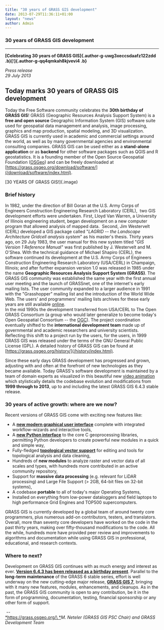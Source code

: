 ```yaml
---
title: "30 years of GRASS GIS development"
date: 2013-07-29T11:36:11+01:00
layout: "news"
author: Admin
---
```


### 30 years of GRASS GIS development

------------------------------------------------------------------------

**[**Celebrating 30 years of GRASS GIS**]{.author-g-uwg3xeccsdaafz122zdd
.b}[**!**]{.author-g-qq4qmkah8kjvevi4 .b}**

*Press release*\
*29 July 2013*

Today marks 30 years of GRASS GIS development
---------------------------------------------

Today the Free Software community celebrates the **30th birthday of
GRASS GIS**! GRASS (Geographic Resources Analysis Support System) is a
**free and open source** Geographic Information System (GIS) software
suite used for geospatial data management and analysis, image
processing, graphics and map production, spatial modeling, and 3D
visualization. GRASS GIS is currently used in academic and commercial
settings around the world, as well as by many governmental agencies and
environmental consulting companies. GRASS GIS can be used either as a
**stand-alone application** or as **backend** for other software
packages such as QGIS and R geostatistics. It is a founding member of
the Open Source Geospatial Foundation ([OSGeo](http://www.osgeo.org/))
and can be freely downloaded at
[https://grass.osgeo.org/download/software/](/download/software/index.html).

[30 YEARS OF GRASS GIS!]{.image}

### Brief history

In 1982, under the direction of Bill Goran at the U.S. Army Corps of
Engineers Construction Engineering Research Laboratory (CERL),  two GIS
development efforts were undertaken. First, Lloyd Van Warren, a
University of Illinois engineering student, began development on a new
computer program that allowed analysis of mapped data.  Second, Jim
Westervelt (CERL) developed a GIS package called \"*LAGRID -- the
Landscape Architecture Gridcell analysis system*\" as his master's
thesis. Thirty years ago, on 29 July 1983, the user manual for this new
system titled \"*GIS Version 1 Reference Manua*l\" was first published
by J. Westervelt and M. O\'Shea. With the technical guidance of Michael
Shapiro (CERL), the software continued its development at the U.S. Army
Corps of Engineers Construction Engineering Research Laboratory
(USA/CERL) in Champaign, Illinois; and after further expansion version
1.0 was released in 1985 under the name **Geographic Resources Analysis
Support System (GRASS)**. The GRASS GIS community was established the
same year with the first annual user meeting and the launch of GRASSnet,
one of the internet's early mailing lists. The user community expanded
to a larger audience in 1991 with the \"Grasshopper\" mailing list and
the introduction of the World Wide Web. The users\' and programmers\'
mailing lists archives for these early years are still available
[online](http://lists.osgeo.org/pipermail/grass-user/).\
In the mid 1990s the development transferred from USA/CERL to The Open
GRASS Consortium (a group who would later generalize to become today's
Open Geospatial Consortium \-- the
[OGC](http://www.opengeospatial.org/)). The project coordination
eventually shifted to the **international development team** made up of
governmental and academic researchers and university scientists.
Reflecting this shift to a project run by the users, for the users, in
1999 GRASS GIS was released under the terms of the GNU General Public
License (GPL). A detailed history of GRASS GIS can be found at
[https://grass.osgeo.org/history/](/history/index.html).

Since these early days GRASS development has progressed and grown,
adjusting with and often at the forefront of new technologies as they
became available. Today GRASS's software development is maintained by a
team of domain experts as visualized in this beautiful new [video
animation](http://youtu.be/MR4_5GSID2A) which stylistically details the
codebase evolution and modifications from **1999 through to 2013**, up
to and including the latest GRASS GIS 6.4.3 stable release.

### 30 years of active growth: where are we now?

Recent versions of GRASS GIS come with exciting new features like:

-   A **[new modern graphical user
    interface](/screenshots/user-interface/index.html)**
    complete with integrated workflow-wizards and interactive tools,
-   A **[new Python
    interface](https://grasswiki.osgeo.org/wiki/GRASS_and_Python)** to
    the core C geoprocessing libraries, permitting Python developers to
    create powerful new modules in a quick and simple way,
-   Fully-fledged [**topological vector
    support**](/grass78/manuals/vectorintro.html) for editing
    and tools for topological analysis and data cleaning,
-   Hundreds of **new modules** to analyze raster and vector data of all
    scales and types, with hundreds more contributed in an active
    community repository,
-   Support for **massive data processing** (e.g. relevant for LiDAR
    processing) and Large File Support (\> 2GB, 64-bit files on 32-bit
    systems),
-   A codebase **portable** to all of today's major Operating Systems,
-   Installed on everything from low-power dataloggers and field laptops
    to high performance Grid Engines and TOP500 supercomputers.

GRASS GIS is currently developed by a global team of around twenty core
programmers, plus numerous add-on contributors, testers, and
translators. Overall, more than seventy core developers have worked on
the code in the past thirty years, making over fifty-thousand
modifications to the code. All the while, hundreds more have provided
peer review and improvements to algorithms and documentation while using
GRASS GIS in professional, educational, and research contexts.

### Where to next?

Development on GRASS GIS continues with as much energy and interest as
ever. [**Version 6.4.3 has been released as a birthday
present**](../../../28/15/Stable-GRASS-GIS-6-4-3-released/index.html).
Parallel to the **long-term maintenance** of the GRASS 6 stable series,
effort is well underway on the new cutting-edge major release, [**GRASS
GIS 7**](http://trac.osgeo.org/grass/wiki/Grass7/NewFeatures), bringing
with it many new features, modules, enhancements, and cleanups. As in
the past, the GRASS GIS community is open to any contribution, be it in
the form of programming, documentation, testing, financial sponsorship
or any other form of support.

 \--\
[*https://grass.osgeo.org/\
*](/index.html)*M. Neteler (GRASS GIS PSC Chair) and GRASS
Development Team*

